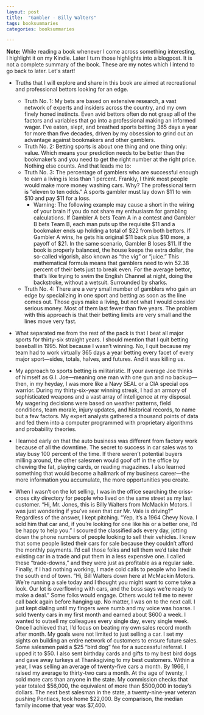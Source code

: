 ```yaml
---
layout: post
title:  "Gambler - Billy Walters"
tags: booksummaries
categories: booksummaries

---
```


**Note:** While reading a book whenever I come across something interesting, I highlight it on my Kindle. Later I turn those highlights into a blogpost. It is not a complete summary of the book. These are my notes which I intend to go back to later. Let's start!

- Truths that I will explore and share in this book are aimed at recreational and professional bettors looking for an edge.
  - Truth No. 1: My bets are based on extensive research, a vast network of experts and insiders across the country, and my own finely honed instincts. Even avid bettors often do not grasp all of the factors and variables that go into a professional making an informed wager. I’ve eaten, slept, and breathed sports betting 365 days a year for more than five decades, driven by my obsession to grind out an advantage against bookmakers and other gamblers.
  - Truth No. 2: Betting sports is about one thing and one thing only: value. Which means your prediction needs to be better than the bookmaker’s and you need to get the right number at the right price. Nothing else counts. And that leads me to:
  - Truth No. 3: The percentage of gamblers who are successful enough to earn a living is less than 1 percent. Frankly, I think most people would make more money washing cars. Why? The professional term is “eleven to ten odds.” A sports gambler must lay down $11 to win $10 and pay $11 for a loss.
    - Warning: The following example may cause a short in the wiring of your brain if you do not share my enthusiasm for gambling calculations. If Gambler A bets Team A in a contest and Gambler B bets Team B, each man puts up the requisite $11 and a bookmaker ends up holding a total of $22 from both bettors. If Gambler A wins, he gets his original $11 back plus $10 more, a payoff of $21. In the same scenario, Gambler B loses $11. If the book is properly balanced, the house keeps the extra dollar, the so-called vigorish, also known as “the vig” or “juice.” This mathematical formula means that gamblers need to win 52.38 percent of their bets just to break even. For the average bettor, that’s like trying to swim the English Channel at night, doing the backstroke, without a wetsuit. Surrounded by sharks.
  - Truth No. 4: There are a very small number of gamblers who gain an edge by specializing in one sport and betting as soon as the line comes out. Those guys make a living, but not what I would consider serious money. Most of them last fewer than five years. The problem with this approach is that their betting limits are very small and the lines move very fast.

- What separated me from the rest of the pack is that I beat all major sports for thirty-six straight years. I should mention that I quit betting baseball in 1995. Not because I wasn’t winning. No, I quit because my team had to work virtually 365 days a year betting every facet of every major sport—sides, totals, halves, and futures. And it was killing us.

- My approach to sports betting is militaristic. If your average Joe thinks of himself as G.I. Joe—meaning one man with one gun and no backup—then, in my heyday, I was more like a Navy SEAL or a CIA special ops warrior. During my thirty-six-year winning streak, I had an armory of sophisticated weapons and a vast array of intelligence at my disposal.
My wagering decisions were based on weather patterns, field conditions, team morale, injury updates, and historical records, to name but a few factors. My expert analysts gathered a thousand points of data and fed them into a computer programmed with proprietary algorithms and probability theories.

- I learned early on that the auto business was different from factory work because of all the downtime. The secret to success in car sales was to stay busy 100 percent of the time. If there weren’t potential buyers milling around, the other salesmen would goof off in the office by chewing the fat, playing cards, or reading magazines.
I also learned something that would become a hallmark of my business career—the more information you accumulate, the more opportunities you create.

- When I wasn’t on the lot selling, I was in the office searching the criss-cross city directory for people who lived on the same street as my last customer. “Hi, Mr. Jones, this is Billy Walters from McMackin Motors. I was just wondering if you’ve seen that car Mr. Vale is driving?” Regardless of the answer, I kept pitching. “Yep, it’s a 1964 Chevy Nova. I sold him that car and, if you’re looking for one like his or a better one, I’d be happy to help you.” I scoured the classified ads every day, jotting down the phone numbers of people looking to sell their vehicles. I knew that some people listed their cars for sale because they couldn’t afford the monthly payments. I’d call those folks and tell them we’d take their existing car in a trade and put them in a less expensive one. I called these “trade-downs,” and they were just as profitable as a regular sale. Finally, if I had nothing working, I made cold calls to people who lived in the south end of town. “Hi, Bill Walters down here at McMackin Motors. We’re running a sale today and I thought you might want to come take a look. Our lot is overflowing with cars, and the boss says we’re ready to make a deal.” Some folks would engage. Others would tell me to never call back again before hanging up. No matter, I was on to the next call. I just kept dialing until my fingers were numb and my voice was hoarse. I sold twenty cars in my first month and earned about $600 a week. I wanted to outsell my colleagues every single day, every single week. Once I achieved that, I’d focus on beating my own sales record month after month. My goals were not limited to just selling a car. I set my sights on building an entire network of customers to ensure future sales. Some salesmen paid a $25 “bird dog” fee for a successful referral. I upped it to $50. I also sent birthday cards and gifts to my best bird dogs and gave away turkeys at Thanksgiving to my best customers. Within a year, I was selling an average of twenty-five cars a month. By 1966, I raised my average to thirty-two cars a month. At the age of twenty, I sold more cars than anyone in the state. My commission checks that year totaled $56,000, the equivalent of more than $500,000 in today’s dollars. The next best salesman in the state, a twenty-nine-year veteran pushing Pontiacs, took home $22,000. By comparison, the median family income that year was $7,400.
